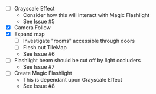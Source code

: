- [ ] Grayscale Effect
    - Consider how this will interact with Magic Flashlight
    - See Issue #5
- [x] Camera Follow
- [x] Expand map
    - [ ] Investigate "rooms" accessible through doors
    - [ ] Flesh out TileMap
    - See Issue #6
- [ ] Flashlight beam should be cut off by light occluders
    - See Issue #7
- [ ] Create Magic Flashlight
    -  This is dependant upon Grayscale Effect
    - See Issue #8